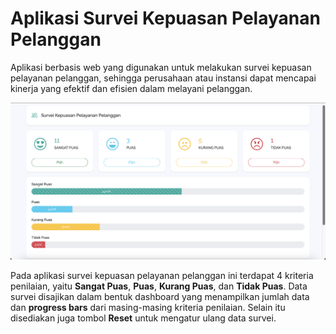 # Aplikasi Survei Kepuasan Pelayanan Pelanggan

Aplikasi berbasis web yang digunakan untuk melakukan survei kepuasan pelayanan pelanggan, sehingga perusahaan atau instansi dapat mencapai kinerja yang efektif dan efisien dalam melayani pelanggan.

<img src="./assets/img/demo.png">

Pada aplikasi survei kepuasan pelayanan pelanggan ini terdapat 4 kriteria penilaian, yaitu **Sangat Puas**, **Puas**, **Kurang Puas**, dan **Tidak Puas**.
Data survei disajikan dalam bentuk dashboard yang menampilkan jumlah data dan **progress bars** dari masing-masing kriteria penilaian.
Selain itu disediakan juga tombol **Reset** untuk mengatur ulang data survei.
